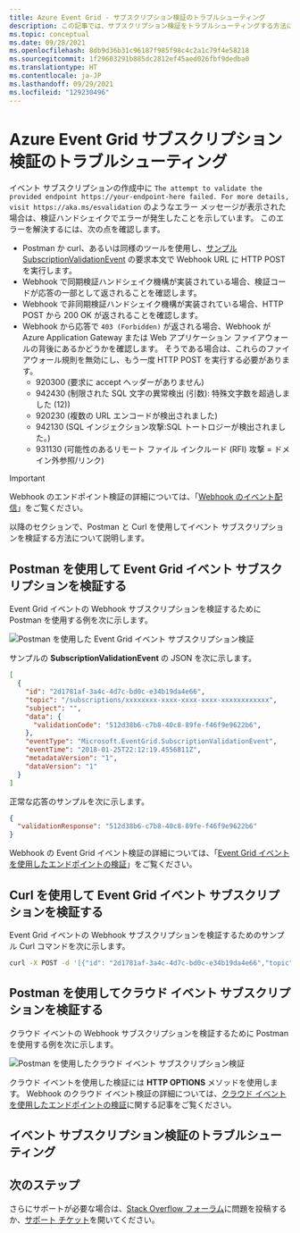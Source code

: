 ```yaml
---
title: Azure Event Grid - サブスクリプション検証のトラブルシューティング
description: この記事では、サブスクリプション検証をトラブルシューティングする方法について説明します。
ms.topic: conceptual
ms.date: 09/28/2021
ms.openlocfilehash: 8db9d36b31c96187f985f98c4c2a1c79f4e58218
ms.sourcegitcommit: 1f29603291b885dc2812ef45aed026fbf9dedba0
ms.translationtype: HT
ms.contentlocale: ja-JP
ms.lasthandoff: 09/29/2021
ms.locfileid: "129230496"
---
```

# <a name="troubleshoot-azure-event-grid-subscription-validations"></a>Azure Event Grid サブスクリプション検証のトラブルシューティング
イベント サブスクリプションの作成中に `The attempt to validate the provided endpoint https://your-endpoint-here failed. For more details, visit https://aka.ms/esvalidation` のようなエラー メッセージが表示された場合は、検証ハンドシェイクでエラーが発生したことを示しています。 このエラーを解決するには、次の点を確認します。

- Postman か curl、あるいは同様のツールを使用し、[サンプル SubscriptionValidationEvent](webhook-event-delivery.md#validation-details) の要求本文で Webhook URL に HTTP POST を実行します。
- Webhook で同期検証ハンドシェイク機構が実装されている場合、検証コードが応答の一部として返されることを確認します。
- Webhook で非同期検証ハンドシェイク機構が実装されている場合、HTTP POST から 200 OK が返されることを確認します。
- Webhook から応答で `403 (Forbidden)` が返される場合、Webhook が Azure Application Gateway または Web アプリケーション ファイアウォールの背後にあるかどうかを確認します。 そうである場合は、これらのファイアウォール規則を無効にし、もう一度 HTTP POST を実行する必要があります。
    - 920300 (要求に accept ヘッダーがありません)
    - 942430 (制限された SQL 文字の異常検出 (引数): 特殊文字数を超過しました (12))
    - 920230 (複数の URL エンコードが検出されました)
    - 942130 (SQL インジェクション攻撃:SQL トートロジーが検出されました。)
    - 931130 (可能性のあるリモート ファイル インクルード (RFI) 攻撃 = ドメイン外参照/リンク)

> [!IMPORTANT]
> Webhook のエンドポイント検証の詳細については、「[Webhook のイベント配信](webhook-event-delivery.md)」をご覧ください。

以降のセクションで、Postman と Curl を使用してイベント サブスクリプションを検証する方法について説明します。  

## <a name="validate-event-grid-event-subscription-using-postman"></a>Postman を使用して Event Grid イベント サブスクリプションを検証する
Event Grid イベントの Webhook サブスクリプションを検証するために Postman を使用する例を次に示します。 

![Postman を使用した Event Grid イベント サブスクリプション検証](./media/troubleshoot-subscription-validation/event-subscription-validation-postman.png)

サンプルの **SubscriptionValidationEvent** の JSON を次に示します。

```json
[
  {
    "id": "2d1781af-3a4c-4d7c-bd0c-e34b19da4e66",
    "topic": "/subscriptions/xxxxxxxx-xxxx-xxxx-xxxx-xxxxxxxxxxxx",
    "subject": "",
    "data": {
      "validationCode": "512d38b6-c7b8-40c8-89fe-f46f9e9622b6",
    },
    "eventType": "Microsoft.EventGrid.SubscriptionValidationEvent",
    "eventTime": "2018-01-25T22:12:19.4556811Z",
    "metadataVersion": "1",
    "dataVersion": "1"
  }
]
```

正常な応答のサンプルを次に示します。

```json
{
  "validationResponse": "512d38b6-c7b8-40c8-89fe-f46f9e9622b6"
}
```

Webhook の Event Grid イベント検証の詳細については、「[Event Grid イベントを使用したエンドポイントの検証](webhook-event-delivery.md#endpoint-validation-with-event-grid-events)」をご覧ください。


## <a name="validate-event-grid-event-subscription-using-curl"></a>Curl を使用して Event Grid イベント サブスクリプションを検証する 
Event Grid イベントの Webhook サブスクリプションを検証するためのサンプル Curl コマンドを次に示します。 

```bash
curl -X POST -d '[{"id": "2d1781af-3a4c-4d7c-bd0c-e34b19da4e66","topic": "/subscriptions/xxxxxxxx-xxxx-xxxx-xxxx-xxxxxxxxxxxx","subject": "","data": {"validationCode": "512d38b6-c7b8-40c8-89fe-f46f9e9622b6"},"eventType": "Microsoft.EventGrid.SubscriptionValidationEvent","eventTime": "2018-01-25T22:12:19.4556811Z", "metadataVersion": "1","dataVersion": "1"}]' -H 'Content-Type: application/json' https://{your-webhook-url.com}
```

## <a name="validate-cloud-event-subscription-using-postman"></a>Postman を使用してクラウド イベント サブスクリプションを検証する
クラウド イベントの Webhook サブスクリプションを検証するために Postman を使用する例を次に示します。 

![Postman を使用したクラウド イベント サブスクリプション検証](./media/troubleshoot-subscription-validation/cloud-event-subscription-validation-postman.png)

クラウド イベントを使用した検証には **HTTP OPTIONS** メソッドを使用します。 Webhook のクラウド イベント検証の詳細については、[クラウド イベントを使用したエンドポイントの検証](webhook-event-delivery.md#endpoint-validation-with-event-grid-events)に関する記事をご覧ください。

## <a name="troubleshoot-event-subscription-validation"></a>イベント サブスクリプション検証のトラブルシューティング

## <a name="next-steps"></a>次のステップ
さらにサポートが必要な場合は、[Stack Overflow フォーラム](https://stackoverflow.com/questions/tagged/azure-eventgrid)に問題を投稿するか、[サポート チケット](https://azure.microsoft.com/support/options/)を開いてください。 
